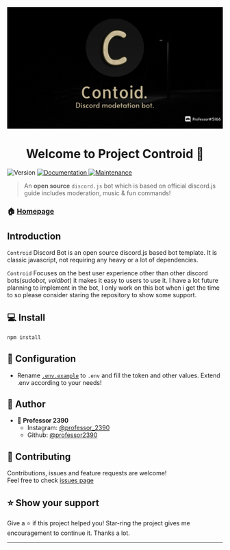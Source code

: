 <img src="./Assets/repo-banner.jpg"/>

<h1 align="center">Welcome to Project Controid 👋</h1>
<p>
  <img alt="Version" src="https://img.shields.io/badge/version-v1.0-blue.svg?cacheSeconds=2592000" />
  <a href="https://github.com/professor-2390/controid-bot#readme" target="_blank">
    <img alt="Documentation" src="https://img.shields.io/badge/documentation-yes-brightgreen.svg" />
  </a>
  <a href="https://github.com/professor-2390/controid-bot/graphs/commit-activity" target="_blank">
    <img alt="Maintenance" src="https://img.shields.io/badge/Maintained%3F-yes-green.svg" />
  </a>
</p>

> An **open source** `discord.js` bot which is based on official discord.js guide includes moderation, music & fun commands!

### 🏠 [Homepage](https://github.com/professor-2390/controid-bot#readme)

## Introduction

`Controid` Discord Bot is an open source discord.js based bot template. It is classic javascript, not requiring any heavy or a lot of dependencies.

`Controid` Focuses on the best user experience other than other discord bots(_sudobot, voidbot_) it makes it easy to users to use it. I have a lot future planning to implement in the bot, I only work on this bot when i get the time to so please consider staring the repository to show some support.

## 💻 Install

```sh
npm install
```

## 🔌 Configuration

- Rename [`.env.example`](https://github.com/professor-2390/controid-bot/blob/master/.env.example) to `.env` and fill the token and other values. Extend .env according to your needs!

## 👤 Author

- 👤 **Professor 2390**
  - Instagram: [@professor_2390](https://www.instagram.com/professor_2390/)
  - Github: [@professor2390](https://github.com/professor2390)

## 🤝 Contributing

Contributions, issues and feature requests are welcome!<br />Feel free to check [issues page](https://github.com/professor-2390/controid-bot/issues)

## ⭐ Show your support

Give a ⭐️ if this project helped you! Star-ring the project gives me encouragement to continue it.
Thanks a lot.

---